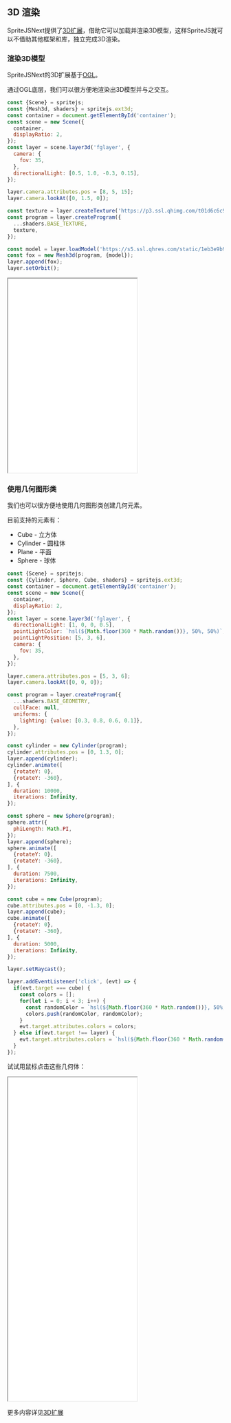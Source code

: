 ## 3D 渲染

SpriteJS<super>Next</super>提供了[3D扩展](https://github.com/spritejs/sprite-extend-3d)，借助它可以加载并渲染3D模型，这样SpriteJS就可以不借助其他框架和库，独立完成3D渲染。

<!-- 💡**注意**，3D扩展的开发仍处于alpha版阶段，生产环境中应谨慎使用，目前推荐依然采用[第三方库协同方式](http://localhost:3000/#/zh-cn/guide/ticker)。 -->

### 渲染3D模型

SpriteJS<super>Next</super>的3D扩展基于[OGL](https://github.com/oframe/ogl)。

通过OGL底层，我们可以很方便地渲染出3D模型并与之交互。

```js
const {Scene} = spritejs;
const {Mesh3d, shaders} = spritejs.ext3d;
const container = document.getElementById('container');
const scene = new Scene({
  container,
  displayRatio: 2,
});
const layer = scene.layer3d('fglayer', {
  camera: {
    fov: 35,
  },
  directionalLight: [0.5, 1.0, -0.3, 0.15],
});

layer.camera.attributes.pos = [8, 5, 15];
layer.camera.lookAt([0, 1.5, 0]);

const texture = layer.createTexture('https://p3.ssl.qhimg.com/t01d6c6c93fdddf1e42.jpg');
const program = layer.createProgram({
  ...shaders.BASE_TEXTURE,
  texture,
});

const model = layer.loadModel('https://s5.ssl.qhres.com/static/1eb3e9b91a296abd.json');
const fox = new Mesh3d(program, {model});
layer.append(fox);
layer.setOrbit();
```

<iframe src="/demo/#/3d/fox" height="450"></iframe>

### 使用几何图形类

我们也可以很方便地使用几何图形类创建几何元素。

目前支持的元素有：

- Cube - 立方体
- Cylinder - 圆柱体
- Plane - 平面
- Sphere - 球体

```js
const {Scene} = spritejs;
const {Cylinder, Sphere, Cube, shaders} = spritejs.ext3d;
const container = document.getElementById('container');
const scene = new Scene({
  container,
  displayRatio: 2,
});
const layer = scene.layer3d('fglayer', {
  directionalLight: [1, 0, 0, 0.5],
  pointLightColor: `hsl(${Math.floor(360 * Math.random())}, 50%, 50%)`,
  pointLightPosition: [5, 3, 6],
  camera: {
    fov: 35,
  },
});

layer.camera.attributes.pos = [5, 3, 6];
layer.camera.lookAt([0, 0, 0]);

const program = layer.createProgram({
  ...shaders.BASE_GEOMETRY,
  cullFace: null,
  uniforms: {
    lighting: {value: [0.3, 0.8, 0.6, 0.1]},
  },
});

const cylinder = new Cylinder(program);
cylinder.attributes.pos = [0, 1.3, 0];
layer.append(cylinder);
cylinder.animate([
  {rotateY: 0},
  {rotateY: -360},
], {
  duration: 10000,
  iterations: Infinity,
});

const sphere = new Sphere(program);
sphere.attr({
  phiLength: Math.PI,
});
layer.append(sphere);
sphere.animate([
  {rotateY: 0},
  {rotateY: -360},
], {
  duration: 7500,
  iterations: Infinity,
});

const cube = new Cube(program);
cube.attributes.pos = [0, -1.3, 0];
layer.append(cube);
cube.animate([
  {rotateY: 0},
  {rotateY: -360},
], {
  duration: 5000,
  iterations: Infinity,
});

layer.setRaycast();

layer.addEventListener('click', (evt) => {
  if(evt.target === cube) {
    const colors = [];
    for(let i = 0; i < 3; i++) {
      const randomColor = `hsl(${Math.floor(360 * Math.random())}, 50%, 50%)`;
      colors.push(randomColor, randomColor);
    }
    evt.target.attributes.colors = colors;
  } else if(evt.target !== layer) {
    evt.target.attributes.colors = `hsl(${Math.floor(360 * Math.random())}, 50%, 50%)`;
  }
});
```

试试用鼠标点击这些几何体：

<iframe src="/demo/#/3d/geometry" height="750"></iframe>

更多内容详见[3D扩展](/zh-cn/ext3d/index)